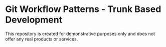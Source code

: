 # Git Workflow Patterns - Trunk Based Development

This repository is created for demonstrative purposes only and does not offer any real products or services.
